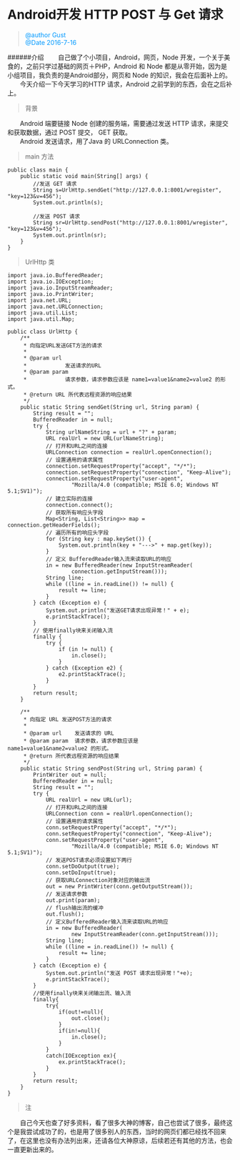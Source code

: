 # Android开发 HTTP POST 与 Get 请求

><font color=#0099ff >@author Gust <br>
>@Date 2016-7-16 </font>

######介绍
&emsp;&emsp;自己做了个小项目，Android，网页，Node 开发，一个关于美食的，之前只学过基础的网页＋PHP，Android 和 Node 都是从零开始，因为是小组项目，我负责的是Android部分，网页和 Node 的知识，我会在后面补上的。
&emsp;&emsp;今天介绍一下今天学习的HTTP 请求，Android 之前学到的东西，会在之后补上。

>背景

&emsp;&emsp;Android 端要链接 Node 创建的服务端，需要通过发送 HTTP 请求，来提交和获取数据，通过 POST 提交， GET 获取。 <br>
&emsp;&emsp;Android 发送请求，用了Java 的 URLConnection 类。

>main 方法

<tab>
	
	public class main {
		public static void main(String[] args) {
	        //发送 GET 请求
	        String s=UrlHttp.sendGet("http://127.0.0.1:8001/wregister", "key=123&v=456");
	        System.out.println(s);
	        
	        //发送 POST 请求
	        String sr=UrlHttp.sendPost("http://127.0.0.1:8001/wregister", "key=123&v=456");
	        System.out.println(sr);
	    }
	}
</tab>

>UrlHttp 类
<tab>
	
	import java.io.BufferedReader;
	import java.io.IOException;
	import java.io.InputStreamReader;
	import java.io.PrintWriter;
	import java.net.URL;
	import java.net.URLConnection;
	import java.util.List;
	import java.util.Map;

	public class UrlHttp {
	    /**
	     * 向指定URL发送GET方法的请求
	     * 
	     * @param url
	     *            发送请求的URL
	     * @param param
	     *            请求参数，请求参数应该是 name1=value1&name2=value2 的形式。
	     * @return URL 所代表远程资源的响应结果
	     */
	    public static String sendGet(String url, String param) {
	        String result = "";
	        BufferedReader in = null;
	        try {
	            String urlNameString = url + "?" + param;
	            URL realUrl = new URL(urlNameString);
	            // 打开和URL之间的连接
	            URLConnection connection = realUrl.openConnection();
	            // 设置通用的请求属性
	            connection.setRequestProperty("accept", "*/*");
	            connection.setRequestProperty("connection", "Keep-Alive");
	            connection.setRequestProperty("user-agent",
	                    "Mozilla/4.0 (compatible; MSIE 6.0; Windows NT 5.1;SV1)");
	            // 建立实际的连接
	            connection.connect();
	            // 获取所有响应头字段
	            Map<String, List<String>> map = connection.getHeaderFields();
	            // 遍历所有的响应头字段
	            for (String key : map.keySet()) {
	                System.out.println(key + "--->" + map.get(key));
	            }
	            // 定义 BufferedReader输入流来读取URL的响应
	            in = new BufferedReader(new InputStreamReader(
	                    connection.getInputStream()));
	            String line;
	            while ((line = in.readLine()) != null) {
	                result += line;
	            }
	        } catch (Exception e) {
	            System.out.println("发送GET请求出现异常！" + e);
	            e.printStackTrace();
	        }
	        // 使用finally块来关闭输入流
	        finally {
	            try {
	                if (in != null) {
	                    in.close();
	                }
	            } catch (Exception e2) {
	                e2.printStackTrace();
	            }
	        }
	        return result;
	    }
	
	    /**
	     * 向指定 URL 发送POST方法的请求
	     * 
	     * @param url    发送请求的 URL
	     * @param param  请求参数，请求参数应该是 								name1=value1&name2=value2 的形式。
	     * @return 所代表远程资源的响应结果
	     */
	    public static String sendPost(String url, String param) {
	        PrintWriter out = null;
	        BufferedReader in = null;
	        String result = "";
	        try {
	            URL realUrl = new URL(url);
	            // 打开和URL之间的连接
	            URLConnection conn = realUrl.openConnection();
	            // 设置通用的请求属性
	            conn.setRequestProperty("accept", "*/*");
	            conn.setRequestProperty("connection", "Keep-Alive");
	            conn.setRequestProperty("user-agent",
	                    "Mozilla/4.0 (compatible; MSIE 6.0; Windows NT 5.1;SV1)");
	            // 发送POST请求必须设置如下两行
	            conn.setDoOutput(true);
	            conn.setDoInput(true);
	            // 获取URLConnection对象对应的输出流
	            out = new PrintWriter(conn.getOutputStream());
	            // 发送请求参数
	            out.print(param);
	            // flush输出流的缓冲
	            out.flush();
	            // 定义BufferedReader输入流来读取URL的响应
	            in = new BufferedReader(
	                    new InputStreamReader(conn.getInputStream()));
	            String line;
	            while ((line = in.readLine()) != null) {
	                result += line;
	            }
	        } catch (Exception e) {
	            System.out.println("发送 POST 请求出现异常！"+e);
	            e.printStackTrace();
	        }
	        //使用finally块来关闭输出流、输入流
	        finally{
	            try{
	                if(out!=null){
	                    out.close();
	                }
	                if(in!=null){
	                    in.close();
	                }
	            }
	            catch(IOException ex){
	                ex.printStackTrace();
	            }
	        }
	        return result;
	    }    
	}
</tab>


>注

&emsp;&emsp;自己今天也查了好多资料，看了很多大神的博客，自己也尝试了很多，最终这个是我尝试成功了的，也是用了很多别人的东西，当时的网页们都已经找不回来了，在这里也没有办法列出来，还请各位大神原谅，后续若还有其他的方法，也会一直更新出来的。